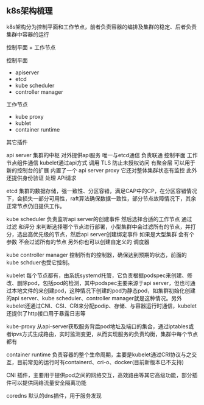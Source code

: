

## k8s架构梳理

k8s架构分为控制平面和工作节点，前者负责容器的编排及集群的稳定、后者负责集群中容器的运行

控制平面 +  工作节点

控制平面
- apiserver 
- etcd 
- kube scheduler
- controller manager

工作节点
- kube proxy
- kublet
- container runtime

其它插件


api server 集群的中枢 对外提供api服务 唯一与etcd通信 负责联通 控制平面 工作节点组件通信 kubelet通过api方式 调用  TLS 防止未授权访问 有聚合层 可以用于新的控制台的扩展 内置了一个 api server proxy 它还对整体集群状态有监控 此外 还提供身份验证 处理 APi请求

etcd 集群的数据存储，强一致性、分区容错，满足CAP中的CP，在分区容错情况下，会损失一部分可用性，raft算法确保数据一致性，部分节点故障情况下，其余正常节点仍旧提供工作。

kube scheduler 负责监听api server的创建事件 然后选择合适的工作节点 通过 过滤 和评分 来判断选择哪个节点进行部署，小型集群中会过滤所有的节点，并打分，选出高优先级的节点，然后api server创建绑定事件 如果是大型集群 会有个参数 不会过滤所有的节点 另外你也可以创建自定义的 调度器

kube controller manager 控制所有的控制器，确保达到预期的状态，前面的kube schduer也受它控制。

kubelet 每个节点都有，由系统systemd托管，它负责根据podspec来创建、修改、删除pod，包括pod的检测，其中podspec主要来源于api server，但也可通过本地文件的来创建pod，这种情况下创建的pod为静态pod，如集群初始化创建的api server、kube scheduler、controller manager就是这种情况。另外kubelet还通过CNI、CSI、CRI来分配podip、存储、与容器运行时通信，kubelet还提供了http接口用于暴露日志等

kube-proxy 从api-server获取服务背后pod地址及端口的集合，通过iptables或者ipvs方式生成路由，实时监测变更，从而实现服务的负责均衡，集群中每个节点都有

container runtime 负责容器的整个生命周期，主要是kubelet通过CRI协议与之交互，目前常见的运行时有containerd、cri-o、docker(目前新版本已不支持)

CNI 插件，主要用于提供pod之间的网络交互，高效路由等其它高级功能，部分插件可以提供网络流量安全隔离功能

coredns 默认的dns插件，用于服务发现